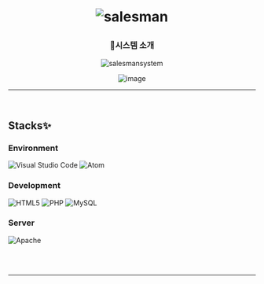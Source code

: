 <h1 align=center>
  <p><img src="https://github.com/sonlucy/salesManagement/assets/86239847/85dac41a-772e-4dff-a78c-ed3a1d234f35" alt="salesman"></p>
</h1>

<div align="center">
   <h3>📌시스템 소개</h3>
  <p><img src="https://github.com/sonlucy/salesManagement/assets/86239847/c6d02217-a283-4c3d-b21e-758867ffdcb7" alt="salesmansystem"></p>
  <p><img src="https://github.com/sonlucy/salesManagement/assets/86239847/fa759010-fb2f-41cb-b4e9-481b8c05cf51" alt="image"></p>


</div>

<hr><br>

<div align="left">
		<h2>Stacks✨</h2>
  <h3>Environment</h3>
  <p><img src="https://img.shields.io/badge/Visual%20Studio%20Code-0078d7.svg?style=for-the-badge&amp;logo=visual-studio-code&amp;logoColor=white" alt="Visual Studio Code">
  <img src="https://img.shields.io/badge/Atom-%2366595C.svg?style=for-the-badge&amp;logo=atom&amp;logoColor=white" alt="Atom"></p>

  <h3>Development</h3>
	<p>
	<img src="https://img.shields.io/badge/html5-%23E34F26.svg?style=for-the-badge&amp;logo=html5&amp;logoColor=white" alt="HTML5">
	<img src="https://img.shields.io/badge/php-%23777BB4.svg?style=for-the-badge&amp;logo=php&amp;logoColor=white" alt="PHP">
	<img src="https://img.shields.io/badge/mysql-%2300f.svg?style=for-the-badge&amp;logo=mysql&amp;logoColor=white" alt="MySQL"></p>

 <h3>Server</h3>
 <p><img src="https://img.shields.io/badge/apache-%23D42029.svg?style=for-the-badge&amp;logo=apache&amp;logoColor=white" alt="Apache"></p>

</div>



</div>
<br><br><hr>


